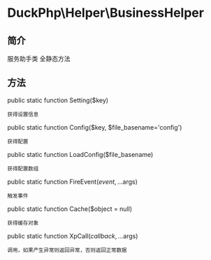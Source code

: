 # DuckPhp\Helper\BusinessHelper

## 简介

服务助手类 全静态方法

## 方法

public static function Setting($key)

    获得设置信息
public static function Config($key, $file_basename='config')

    获得配置
public static function LoadConfig($file_basename)

    获得配置数组
public static function FireEvent($event, ...$args)

    触发事件
public static function Cache($object = null)

    获得缓存对象
public static function XpCall($callback, ...$args)

    调用，如果产生异常则返回异常，否则返回正常数据